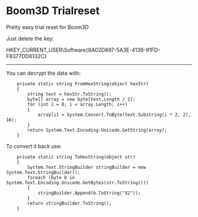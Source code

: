 # Boom3D Trialreset

Pretty easy trial reset for Boom3D

Just delete the key:

HKEY_CURRENT_USER\Software\{8A02D897-5A3E-4139-91FD-F8377DD6132C}

------------------------------------------------------------------

You can decrypt the data with:

        private static string FromHexString(object hexStr)
        {
            string text = hexStr.ToString();
            byte[] array = new byte[text.Length / 2];
            for (int i = 0; i < array.Length; i++)
            {
                array[i] = System.Convert.ToByte(text.Substring(i * 2, 2), 16);
            }
            return System.Text.Encoding.Unicode.GetString(array);
        }
        
To convert it back use:

        private static string ToHexString(object str)
        {
            System.Text.StringBuilder stringBuilder = new System.Text.StringBuilder();
            foreach (byte b in System.Text.Encoding.Unicode.GetBytes(str.ToString()))
            {
                stringBuilder.Append(b.ToString("X2"));
            }
            return stringBuilder.ToString();
        }
        

